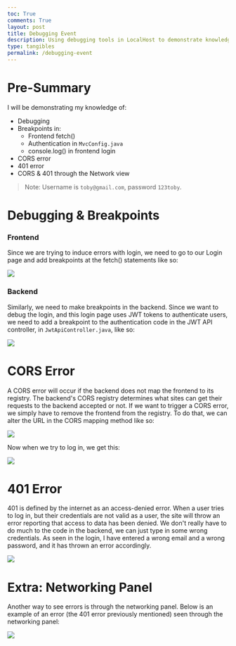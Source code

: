 ```yaml
---
toc: True
comments: True
layout: post
title: Debugging Event
description: Using debugging tools in LocalHost to demonstrate knowledge on common API errors
type: tangibles
permalink: /debugging-event
---
```


# Pre-Summary

I will be demonstrating my knowledge of:
- Debugging
- Breakpoints in:
    - Frontend fetch()
    - Authentication in ```MvcConfig.java```
    - console.log() in frontend login
- CORS error
- 401 error
- CORS & 401 through the Network view

> Note: Username is ```toby@gmail.com```, password ```123toby```.

# Debugging & Breakpoints

### Frontend

Since we are trying to induce errors with login, we need to go to our Login page and add breakpoints at the fetch() statements like so:

<img src="{{ site.baseurl }}/images/frontend-breakpoints.png">

### Backend

Similarly, we need to make breakpoints in the backend. Since we want to debug the login, and this login page uses JWT tokens to authenticate users, we need to add a breakpoint to the authentication code in the JWT API controller, in ```JwtApiController.java```, like so:

<img src="{{ site.baseurl }}/images/backend-breakpoints.png">

# CORS Error

A CORS error will occur if the backend does not map the frontend to its registry. The backend's CORS registry determines what sites can get their requests to the backend accepted or not. If we want to trigger a CORS error, we simply have to remove the frontend from the registry. To do that, we can alter the URL in the CORS mapping method like so:

<img src="{{ site.baseurl }}/images/corsmapping.png">

Now when we try to log in, we get this:

<img src="{{ site.baseurl }}/images/corserror.png">

# 401 Error

401 is defined by the internet as an access-denied error. When a user tries to log in, but their credentials are not valid as a user, the site will throw an error reporting that access to data has been denied. We don't really have to do much to the code in the backend, we can just type in some wrong credentials. As seen in the login, I have entered a wrong email and a wrong password, and it has thrown an error accordingly.

<img src="{{ site.baseurl }}/images/401error.png">

# Extra: Networking Panel

Another way to see errors is through the networking panel. Below is an example of an error (the 401 error previously mentioned) seen through the networking panel:

<img src="{{ site.baseurl }}/images/networkingerror.png">